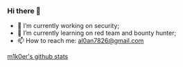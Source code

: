 ### Hi there 👋

- 🔭 I’m currently working on security;
- 🌱 I’m currently learning on red team and bounty hunter;
- 📫 How to reach me: al0an7826@gmail.com

[m1k0er's github stats](https://github-readme-stats.vercel.app/api?username=m1k0er&show_icons=true&theme=dracula)
